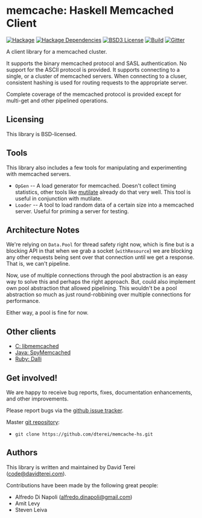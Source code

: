 # memcache: Haskell Memcached Client


[![Hackage](https://img.shields.io/hackage/v/memcache.svg?style=flat)](https://hackage.haskell.org/package/memcache)
[![Hackage Dependencies](https://img.shields.io/hackage-deps/v/memcache.svg?style=flat)](http://packdeps.haskellers.com/reverse/memcache)
[![BSD3 License](http://img.shields.io/badge/license-BSD3-brightgreen.svg?style=flat)][tl;dr Legal: BSD3]
[![Build](https://img.shields.io/travis/dterei/memcache-hs.svg?style=flat)](https://travis-ci.org/dterei/memcache-hs)
[![Gitter](https://badges.gitter.im/dterei/memcache-hs.svg)](https://gitter.im/dterei/memcache-hs?utm_source=badge&utm_medium=badge&utm_campaign=pr-badge)

[tl;dr Legal: BSD3]:
  https://tldrlegal.com/license/bsd-3-clause-license-(revised)
  "BSD3 License"

A client library for a memcached cluster.

It supports the binary memcached protocol and SASL authentication. No support
for the ASCII protocol is provided. It supports connecting to a single, or a
cluster of memcached servers. When connecting to a cluser, consistent hashing
is used for routing requests to the appropriate server.

Complete coverage of the memcached protocol is provided except for multi-get
and other pipelined operations.

## Licensing

This library is BSD-licensed.

## Tools

This library also includes a few tools for manipulating and experimenting with
memcached servers.

* `OpGen` -- A load generator for memcached. Doesn't collect timing statistics,
  other tools like [mutilate](https://github.com/leverich/mutilate) already do
  that very well. This tool is useful in conjunction with mutilate.
* `Loader` -- A tool to load random data of a certain size into a memcached
  server. Useful for priming a server for testing.

## Architecture Notes

We're relying on `Data.Pool` for thread safety right now, which is fine but is
a blocking API in that when we grab a socket (`withResource`) we are blocking
any other requests being sent over that connection until we get a response.
That is, we can't pipeline.

Now, use of multiple connections through the pool abstraction is an easy way to
solve this and perhaps the right approach. But, could also implement own pool
abstraction that allowed pipelining. This wouldn't be a pool abstraction so
much as just round-robbining over multiple connections for performance.

Either way, a pool is fine for now.

## Other clients

* [C: libmemcached](http://libmemcached.org/libMemcached.html)
* [Java: SpyMemcached](http://code.google.com/p/spymemcached/)
* [Ruby: Dalli](https://github.com/mperham/dalli)

## Get involved!

We are happy to receive bug reports, fixes, documentation enhancements, and
other improvements.

Please report bugs via the
[github issue tracker](http://github.com/dterei/memcache-hs/issues).

Master [git repository](http://github.com/dterei/memcache-hs):

* `git clone https://github.com/dterei/memcache-hs.git`

## Authors

This library is written and maintained by David Terei (<code@davidterei.com>).

Contributions have been made by the following great people:

* Alfredo Di Napoli (<alfredo.dinapoli@gmail.com>)
* Amit Levy
* Steven Leiva

